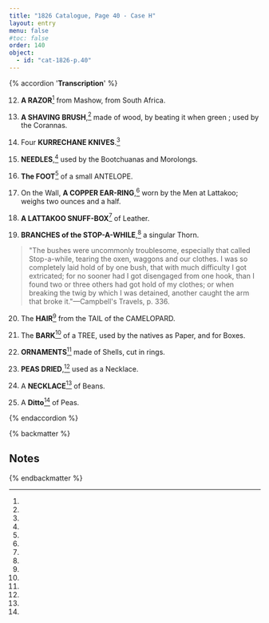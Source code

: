 ```yaml
---
title: "1826 Catalogue, Page 40 - Case H"
layout: entry
menu: false
#toc: false
order: 140
object:
  - id: "cat-1826-p.40"
---
```


{% accordion '**Transcription**' %}

12. **A RAZOR**[^1] from Mashow, from South Africa.

13. **A SHAVING BRUSH**,[^2] made of wood, by beating it
when green ; used by the Corannas.

14. Four **KURRECHANE KNIVES**.[^3]

15. **NEEDLES**,[^4] used by the Bootchuanas and Morolongs.

16. **The FOOT**[^5] of a small ANTELOPE.

17. On the Wall, **A COPPER EAR-RING**,[^6] worn by the
Men at Lattakoo; weighs two ounces and a half.

18. **A LATTAKOO SNUFF-BOX**[^7] of Leather.

19. **BRANCHES of the STOP-A-WHILE**,[^8] a singular
Thorn.
>"The bushes were uncommonly troublesome, especially
that called Stop-a-while, tearing the oxen, waggons and
our clothes. I was so completely laid hold of by one
bush, that with much difficulty I got extricated; for no
sooner had I got disengaged from one hook, than I found
two or three others had got hold of my clothes; or when
breaking the twig by which I was detained, another
caught the arm that broke it."—Campbell's Travels,
p. 336.

20. The **HAIR**[^9] from the TAIL of the CAMELOPARD.

21. The **BARK**[^10] of a TREE, used by the natives as Paper,
and for Boxes.

22. **ORNAMENTS**[^11] made of Shells, cut in rings.

23. **PEAS DRIED**,[^12] used as a Necklace.

24. A **NECKLACE**[^13] of Beans.

25. A **Ditto**[^14] of Peas.

{% endaccordion %}

{% backmatter %}

## Notes

[^1]:
[^2]:
[^3]:
[^4]:
[^5]:
[^6]:
[^7]:
[^8]:
[^9]:
[^10]:
[^11]:
[^12]:
[^13]:
[^14]:

{% endbackmatter %}


